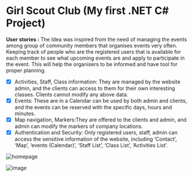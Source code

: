 # Girl Scout Club (My first .NET C# Project)


**User stories :**
The Idea was inspired from the need of managing the events among group of community members that organises events very often. Keeping track of people who are the registered users that is available for each member to see what upcoming events are and apply to participate in the event. This will help the organisers to be informed and have tool for proper planning.
- [x] Activities, Staff, Class information: They are managed by the website admin, and the clients can access to them for their own interesting classes. Clients cannot modify any above data.
- [x] Events: These are in a Calendar can be used by both admin and clients, and the events can be reserved with the specific days, hours and minutes.
- [x] Map navigation, Markers:They are offered to the clients and admin, and admin can modify the markers of company locations.
- [x] Authentication and Security: Only registered users, staff, admin can access the sensitive information of the website, including ‘Contact’, ‘Map’, ‘events (Calendar)’, ‘Staff List’, ‘Class List’, ‘Activities List’. 

![homepage](https://user-images.githubusercontent.com/44200835/67092840-00dc4900-f1fc-11e9-9469-466f0a21574b.png)

![image](https://user-images.githubusercontent.com/44200835/67093223-dd65ce00-f1fc-11e9-8577-150a58bee269.png)




